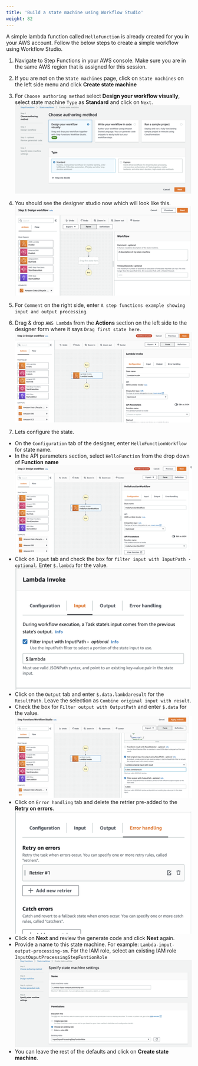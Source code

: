 ```yaml
---
title: 'Build a state machine using Workflow Studio'
weight: 82
---
```


A simple lambda function called `HelloFunction` is already created for you in your AWS account. Follow the below steps to create a simple workflow using Workflow Studio.

1. Navigate to Step Functions in your AWS console. Make sure you are in the same AWS region that is assigned for this session.

2. If you are not on the `State machines` page, click on `State machines` on the left side menu and click **Create state machine**

3. For `Choose authoring method` select **Design your workflow visually**, select state machine `Type` as **Standard** and click on `Next`.
   ![Studio](/static/extra-credit-2-studio-selection.png)

4. You should see the designer studio now which will look like this.
   ![](/static/extra-credit-2-studio-designer.png)

5. For `Comment` on the right side, enter `A step functions example showing input and output processing`.

6. Drag & drop `AWS Lambda` from the **Actions** section on the left side to the designer form where it says `Drag first state here`.
   ![](/static/extra-credit-2-lambda-invoke-state.png)

7. Lets configure the state.

- On the `Configuration` tab of the designer, enter `HelloFunctionWorkflow` for state name.
- In the API parameters section, select `HelloFunction` from the drop down of **Function name**
  ![](/static/extra-credit-2-configuration.png)
- Click on `Input` tab and check the box for `filter input with InputPath - optional`. Enter `$.lambda` for the value.
  ![](/static/extra-credit-2-config-input.png)
- Click on the `Output` tab and enter `$.data.lambdaresult` for the `ResultPath`. Leave the selection as `Combine original input with result`.
- Check the box for `Filter output with OutputPath` and enter `$.data` for the value.
  ![](/static/extra-credit-2-config-output.png)
- Click on `Error handling` tab and delete the retrier pre-added to the **Retry on errors**.
  ![](/static/extra-credit-2-error-handling.png)
- Click on **Next** and review the generate code and click **Next** again.
- Provide a name to this state machine. For example: `Lambda-input-output-processing-sm`. For the IAM role, select an existing IAM role `InputOuputProcessingStepFuntionRole`
  ![](/static/extra-credit-2-name-iam-role.png)
- You can leave the rest of the defaults and click on **Create state machine**.
